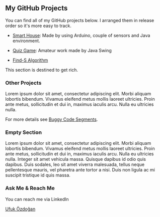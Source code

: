 ## My GitHub Projects

You can find all of my GitHub projects below. I arranged them in release order so it's more easy to track.

- [Smart House](https://github.com/ufukozdogan/akilli-evim): Made by using Arduino, couple of sensors and Java environment.

- [Quiz Game](https://github.com/ufukozdogan/java-swing-quizgame): Amateur work made by Java Swing

- [Find-S Algorithm](https://github.com/ufukozdogan/find-s)

This section is destined to get rich.

### Other Projects

Lorem ipsum dolor sit amet, consectetur adipiscing elit. Morbi aliquam lobortis bibendum. Vivamus eleifend metus mollis laoreet ultricies. Proin ante metus, sollicitudin et dui in, maximus iaculis arcu. Nulla eu ultricies nulla.

For more details see [Buggy Code Segments]().

### Empty Section

Lorem ipsum dolor sit amet, consectetur adipiscing elit. Morbi aliquam lobortis bibendum. Vivamus eleifend metus mollis laoreet ultricies. Proin ante metus, sollicitudin et dui in, maximus iaculis arcu. Nulla eu ultricies nulla. Integer sit amet vehicula massa. Quisque dapibus id odio quis dapibus. Duis sodales, leo sit amet viverra malesuada, tellus neque pellentesque mauris, vel pharetra ante tortor a nisi. Duis non ligula ac mi suscipit tristique id quis massa. 

### Ask Me & Reach Me

You can reach me via LinkedIn
<script type="text/javascript" src="https://platform.linkedin.com/badges/js/profile.js" async defer></script>
<div class="LI-profile-badge"  data-version="v1" data-size="medium" data-locale="tr_TR" data-type="vertical" data-theme="dark" data-vanity="ufukozdogan"><a class="LI-simple-link" href='https://tr.linkedin.com/in/ufukozdogan?trk=profile-badge'>Ufuk Özdoğan</a></div>

